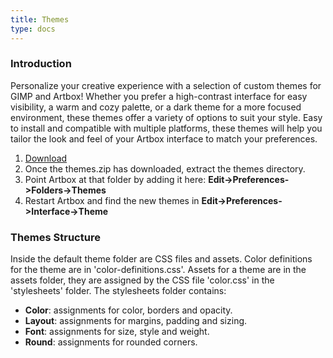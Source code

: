 ```yaml
---
title: Themes
type: docs
---
```


### Introduction

Personalize your creative experience with a selection of custom themes for GIMP and Artbox! Whether you prefer a high-contrast interface for easy visibility, a warm and cozy palette, or a dark theme for a more focused environment, these themes offer a variety of options to suit your style. Easy to install and compatible with multiple platforms, these themes will help you tailor the look and feel of your Artbox interface to match your preferences. 

1. [Download](/artbox/downloads/themes.zip)
2. Once the themes.zip has downloaded, extract the themes directory.
3. Point Artbox at that folder by adding it here: **Edit->Preferences->Folders->Themes**
4. Restart Artbox and find the new themes in **Edit->Preferences->Interface->Theme**

### Themes Structure

Inside the default theme folder are CSS files and assets. Color definitions for the theme are in 'color-definitions.css'. Assets for a theme are in the assets folder, they are assigned by the CSS file 'color.css' in the 'stylesheets' folder. The stylesheets folder contains:

* **Color**: assignments for color, borders and opacity.
* **Layout**: assignments for margins, padding and sizing.
* **Font**: assignments for size, style and weight.
* **Round**: assignments for rounded corners.

